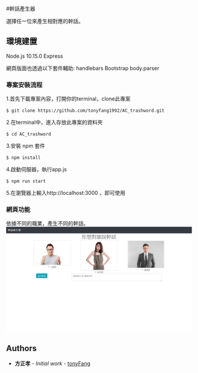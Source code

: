 #幹話產生器

選擇任一位來產生相對應的幹話。


## 環境建置

Node.js 10.15.0
Express

網頁版面也透過以下套件輔助:
handlebars
Bootstrap
body.parser

### 專案安裝流程

1.首先下載專案內容，打開你的terminal，clone此專案
```
$ git clone https://github.com/tonyfang1992/AC_trashword.git
```
2.在terminal中，進入存放此專案的資料夾
```
$ cd AC_trashword
```
3.安裝 npm 套件
```
$ npm install 
```
4.啟動伺服器，執行app.js
```
$ npm run start
```
5.在瀏覽器上輸入http://localhost:3000 ，即可使用


### 網頁功能
依據不同的職業，產生不同的幹話。
![image](https://github.com/tonyfang1992/AC_trashword/blob/master/trashword.png)
## Authors

* **方正孝** - *Initial work* - [tonyFang](https://github.com/tonyfang1992)
